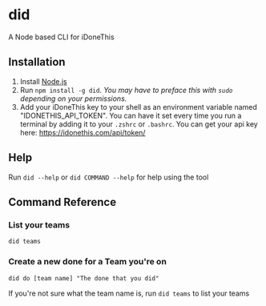 did
========

A Node based CLI for iDoneThis

## Installation
1. Install [Node.js](http://nodejs.org)
2. Run `npm install -g did`. *You may have to preface this with `sudo` depending on your permissions.*
3. Add your iDoneThis key to your shell as an environment variable named "IDONETHIS_API_TOKEN". You can have it set every time you run a terminal by adding it to your `.zshrc` or `.bashrc`. You can get your api key here: https://idonethis.com/api/token/

## Help

Run `did --help` or `did COMMAND --help` for help using the tool

## Command Reference

### List your teams

`did teams`

### Create a new done for a Team you're on

`did do [team name] "The done that you did"`

If you're not sure what the team name is, run `did teams` to list your teams
